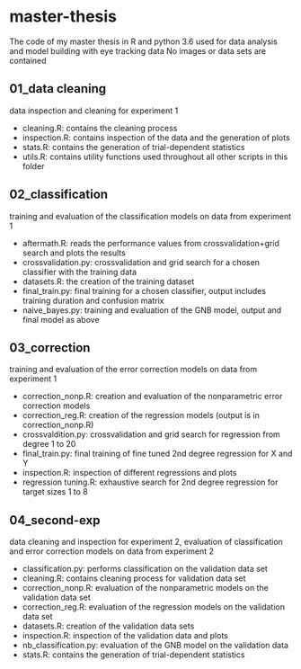 # master-thesis
The code of my master thesis in R and python 3.6 used for data analysis and model building with eye tracking data
No images or data sets are contained
## 01\_data cleaning
data inspection and cleaning for experiment 1
- cleaning.R: contains the cleaning process
- inspection.R: contains inspection of the data and the generation of plots
- stats.R: contains the generation of trial-dependent statistics
- utils.R: contains utility functions used throughout all other scripts in this folder
## 02\_classification
training and evaluation of the classification models on data from experiment 1
- aftermath.R: reads the performance values from crossvalidation+grid search and plots the results
- crossvalidation.py: crossvalidation and grid search for a chosen classifier with the training data
- datasets.R: the creation of the training dataset
- final\_train.py: final training for a chosen classifier, output includes training duration and confusion matrix
- naive\_bayes.py: training and evaluation of the GNB model, output and final model as above
## 03\_correction
training and evaluation of the error correction models on data from experiment 1
- correction\_nonp.R: creation and evaluation of the nonparametric error correction models
- correction\_reg.R: creation of the regression models (output is in correction\_nonp.R)
- crossvaldition.py: crossvalidation and grid search for regression from degree 1 to 20
- final\_train.py: final training of fine tuned 2nd degree regression for X and Y
- inspection.R: inspection of different regressions and plots
- regression tuning.R: exhaustive search for 2nd degree regression for target sizes 1 to 8
## 04\_second-exp
data cleaning and inspection for experiment 2, evaluation of classification and error correction models on data from experiment 2
- classification.py: performs classification on the validation data set
- cleaning.R: contains cleaning process for validation data set
- correction\_nonp.R: evaluation of the nonparametric models on the validation data set
- correction\_reg.R: evaluation of the regression models on the validation data set
- datasets.R: creation of the validation data sets
- inspection.R: inspection of the validation data and plots
- nb\_classification.py: evaluation of the GNB model on the validation data
- stats.R: contains the generation of trial-dependent statistics
